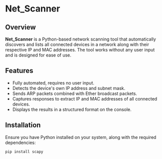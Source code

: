 # Net_Scanner

## Overview
**Net_Scanner** is a Python-based network scanning tool that automatically discovers and lists all connected devices in a network along with their respective IP and MAC addresses. The tool works without any user input and is designed for ease of use.

## Features
- Fully automated, requires no user input.
- Detects the device's own IP address and subnet mask.
- Sends ARP packets combined with Ether broadcast packets.
- Captures responses to extract IP and MAC addresses of all connected devices.
- Displays the results in a structured format on the console.

## Installation
Ensure you have Python installed on your system, along with the required dependencies:
```sh
pip install scapy 

